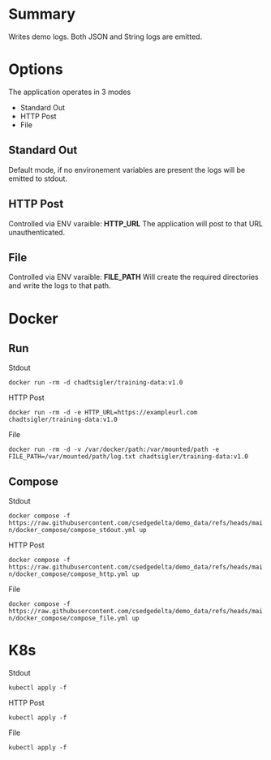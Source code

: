 # Summary
Writes demo logs. Both JSON and String logs are emitted.  

# Options
The application operates in 3 modes
- Standard Out
- HTTP Post
- File

## Standard Out
Default mode, if no environement variables are present the logs will be emitted to stdout.

## HTTP Post
Controlled via ENV varaible: **HTTP_URL**
The application will post to that URL unauthenticated.

## File
Controlled via ENV varaible: **FILE_PATH**
Will create the required directories and write the logs to that path.

# Docker 
## Run
Stdout

```docker run -rm -d chadtsigler/training-data:v1.0```

HTTP Post

```docker run -rm -d -e HTTP_URL=https://exampleurl.com chadtsigler/training-data:v1.0```

File

```docker run -rm -d -v /var/docker/path:/var/mounted/path -e FILE_PATH=/var/mounted/path/log.txt chadtsigler/training-data:v1.0```

## Compose
Stdout

```docker compose -f https://raw.githubusercontent.com/csedgedelta/demo_data/refs/heads/main/docker_compose/compose_stdout.yml up```

HTTP Post

```docker compose -f https://raw.githubusercontent.com/csedgedelta/demo_data/refs/heads/main/docker_compose/compose_http.yml up```

File

```docker compose -f https://raw.githubusercontent.com/csedgedelta/demo_data/refs/heads/main/docker_compose/compose_file.yml up```

# K8s
Stdout

```kubectl apply -f ```

HTTP Post

```kubectl apply -f ```

File

```kubectl apply -f ```
